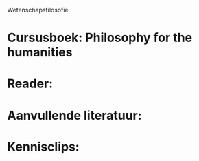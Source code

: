 Wetenschapsfilosofie
# Cursusboek: Philosophy for the humanities


# Reader:


# Aanvullende literatuur:



# Kennisclips:




